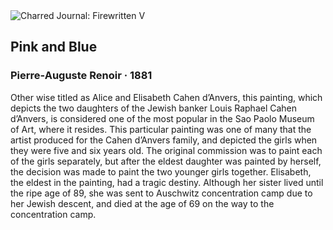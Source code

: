 <div class="artwork-of-the-day">
  <div class="container">
    <div class="img-wrapper">
      <img
        src="https://uploads2.wikiart.org/images/pierre-auguste-renoir/pink-and-blue-1881.jpg!Large.jpg"
        alt="Charred Journal: Firewritten V" />
    </div>
    <div class="artwork-detail">
      <div class="artwork-origin"> 
        <h2 class="artwork-name">Pink and Blue</h2>
        <h3 class="artist">
          Pierre-Auguste Renoir
                    ·  1881
        </h3>
      </div>
      <p class="description">
        <span class="artwork-description-text ng-binding" ng-bind-html="viewModel.ArtworkOfTheDay.Description | unsafe">Other wise titled as Alice and Elisabeth Cahen d’Anvers, this painting, which depicts the two daughters of the Jewish banker Louis Raphael Cahen d’Anvers, is considered one of the most popular in the Sao Paolo Museum of Art, where it resides. This particular painting was one of many that the artist produced for the Cahen d’Anvers family, and depicted the girls when they were five and six years old. The original commission was to paint each of the girls separately, but after the eldest daughter was painted by herself, the decision was made to paint the two younger girls together. Elisabeth, the eldest in the painting, had a tragic destiny. Although her sister lived until the ripe age of 89, she was sent to Auschwitz concentration camp due to her Jewish descent, and died at the age of 69 on the way to the concentration camp.</span>
                        <div class="text-shadow-container" ng-show="showShadow" style=""></div>
      </p>
    </div>
  </div>

</div>
